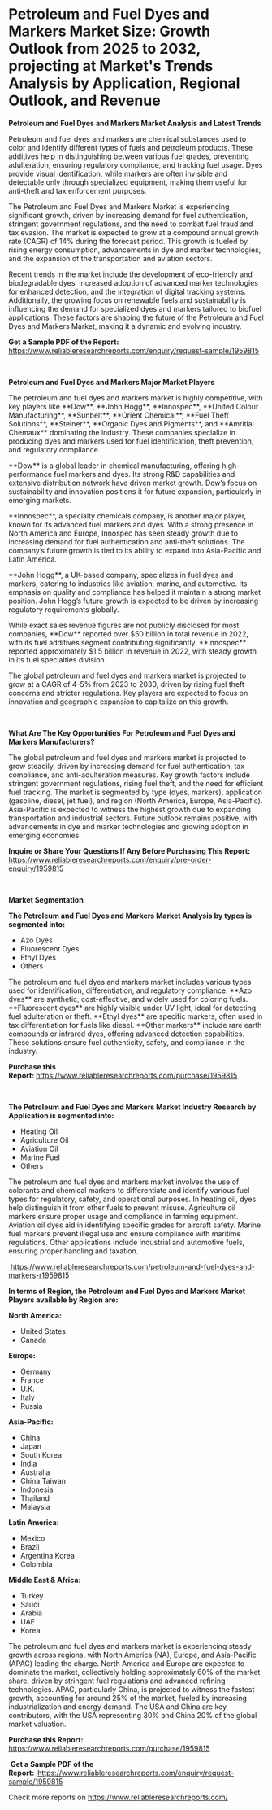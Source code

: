 <p><h1>Petroleum and Fuel Dyes and Markers Market Size: Growth Outlook from 2025 to 2032, projecting at Market's Trends Analysis by Application, Regional Outlook, and Revenue</h1></p><p><strong>Petroleum and Fuel Dyes and Markers Market Analysis and Latest Trends</strong></p>
<p><p>Petroleum and fuel dyes and markers are chemical substances used to color and identify different types of fuels and petroleum products. These additives help in distinguishing between various fuel grades, preventing adulteration, ensuring regulatory compliance, and tracking fuel usage. Dyes provide visual identification, while markers are often invisible and detectable only through specialized equipment, making them useful for anti-theft and tax enforcement purposes.</p><p>The Petroleum and Fuel Dyes and Markers Market is experiencing significant growth, driven by increasing demand for fuel authentication, stringent government regulations, and the need to combat fuel fraud and tax evasion. The market is expected to grow at a compound annual growth rate (CAGR) of 14% during the forecast period. This growth is fueled by rising energy consumption, advancements in dye and marker technologies, and the expansion of the transportation and aviation sectors.</p><p>Recent trends in the market include the development of eco-friendly and biodegradable dyes, increased adoption of advanced marker technologies for enhanced detection, and the integration of digital tracking systems. Additionally, the growing focus on renewable fuels and sustainability is influencing the demand for specialized dyes and markers tailored to biofuel applications. These factors are shaping the future of the Petroleum and Fuel Dyes and Markers Market, making it a dynamic and evolving industry.</p></p>
<p><strong>Get a Sample PDF of the Report:&nbsp;</strong> <a href="https://www.reliableresearchreports.com/enquiry/request-sample/1959815?utm_campaign=2030&utm_medium=2&utm_source=Github&utm_content=ia&utm_term=26012025&utm_id=petroleum-and-fuel-dyes-and-markers">https://www.reliableresearchreports.com/enquiry/request-sample/1959815</a></p>
<p>&nbsp;</p>
<p><strong>Petroleum and Fuel Dyes and Markers Major Market Players</strong></p>
<p><p>The petroleum and fuel dyes and markers market is highly competitive, with key players like **Dow**, **John Hogg**, **Innospec**, **United Colour Manufacturing**, **Sunbelt**, **Orient Chemical**, **Fuel Theft Solutions**, **Steiner**, **Organic Dyes and Pigments**, and **Amritlal Chemaux** dominating the industry. These companies specialize in producing dyes and markers used for fuel identification, theft prevention, and regulatory compliance.</p><p>**Dow** is a global leader in chemical manufacturing, offering high-performance fuel markers and dyes. Its strong R&D capabilities and extensive distribution network have driven market growth. Dow’s focus on sustainability and innovation positions it for future expansion, particularly in emerging markets.</p><p>**Innospec**, a specialty chemicals company, is another major player, known for its advanced fuel markers and dyes. With a strong presence in North America and Europe, Innospec has seen steady growth due to increasing demand for fuel authentication and anti-theft solutions. The company’s future growth is tied to its ability to expand into Asia-Pacific and Latin America.</p><p>**John Hogg**, a UK-based company, specializes in fuel dyes and markers, catering to industries like aviation, marine, and automotive. Its emphasis on quality and compliance has helped it maintain a strong market position. John Hogg’s future growth is expected to be driven by increasing regulatory requirements globally.</p><p>While exact sales revenue figures are not publicly disclosed for most companies, **Dow** reported over $50 billion in total revenue in 2022, with its fuel additives segment contributing significantly. **Innospec** reported approximately $1.5 billion in revenue in 2022, with steady growth in its fuel specialties division.</p><p>The global petroleum and fuel dyes and markers market is projected to grow at a CAGR of 4-5% from 2023 to 2030, driven by rising fuel theft concerns and stricter regulations. Key players are expected to focus on innovation and geographic expansion to capitalize on this growth.</p></p>
<p>&nbsp;</p>
<p><strong>What Are The Key Opportunities For Petroleum and Fuel Dyes and Markers Manufacturers?</strong></p>
<p><p>The global petroleum and fuel dyes and markers market is projected to grow steadily, driven by increasing demand for fuel authentication, tax compliance, and anti-adulteration measures. Key growth factors include stringent government regulations, rising fuel theft, and the need for efficient fuel tracking. The market is segmented by type (dyes, markers), application (gasoline, diesel, jet fuel), and region (North America, Europe, Asia-Pacific). Asia-Pacific is expected to witness the highest growth due to expanding transportation and industrial sectors. Future outlook remains positive, with advancements in dye and marker technologies and growing adoption in emerging economies.</p></p>
<p><strong>Inquire or Share Your Questions If Any Before Purchasing This Report:</strong> <a href="https://www.reliableresearchreports.com/enquiry/pre-order-enquiry/1959815?utm_campaign=2030&utm_medium=2&utm_source=Github&utm_content=ia&utm_term=26012025&utm_id=petroleum-and-fuel-dyes-and-markers">https://www.reliableresearchreports.com/enquiry/pre-order-enquiry/1959815</a></p>
<p>&nbsp;</p>
<p><strong>Market Segmentation</strong></p>
<p><strong>The Petroleum and Fuel Dyes and Markers Market Analysis by types is segmented into:</strong></p>
<p><ul><li>Azo Dyes</li><li>Fluorescent Dyes</li><li>Ethyl Dyes</li><li>Others</li></ul></p>
<p><p>The petroleum and fuel dyes and markers market includes various types used for identification, differentiation, and regulatory compliance. **Azo dyes** are synthetic, cost-effective, and widely used for coloring fuels. **Fluorescent dyes** are highly visible under UV light, ideal for detecting fuel adulteration or theft. **Ethyl dyes** are specific markers, often used in tax differentiation for fuels like diesel. **Other markers** include rare earth compounds or infrared dyes, offering advanced detection capabilities. These solutions ensure fuel authenticity, safety, and compliance in the industry.</p></p>
<p><strong>Purchase this Report:&nbsp;</strong><a href="https://www.reliableresearchreports.com/purchase/1959815?utm_campaign=2030&utm_medium=2&utm_source=Github&utm_content=ia&utm_term=26012025&utm_id=petroleum-and-fuel-dyes-and-markers">https://www.reliableresearchreports.com/purchase/1959815</a></p>
<p>&nbsp;</p>
<p><strong>The Petroleum and Fuel Dyes and Markers Market Industry Research by Application is segmented into:</strong></p>
<p><ul><li>Heating Oil</li><li>Agriculture Oil</li><li>Aviation Oil</li><li>Marine Fuel</li><li>Others</li></ul></p>
<p><p>The petroleum and fuel dyes and markers market involves the use of colorants and chemical markers to differentiate and identify various fuel types for regulatory, safety, and operational purposes. In heating oil, dyes help distinguish it from other fuels to prevent misuse. Agriculture oil markers ensure proper usage and compliance in farming equipment. Aviation oil dyes aid in identifying specific grades for aircraft safety. Marine fuel markers prevent illegal use and ensure compliance with maritime regulations. Other applications include industrial and automotive fuels, ensuring proper handling and taxation.</p></p>
<p><a href="https://www.reliableresearchreports.com/petroleum-and-fuel-dyes-and-markers-r1959815?utm_campaign=2030&utm_medium=2&utm_source=Github&utm_content=ia&utm_term=26012025&utm_id=petroleum-and-fuel-dyes-and-markers">&nbsp;https://www.reliableresearchreports.com/petroleum-and-fuel-dyes-and-markers-r1959815</a></p>
<p><strong>In terms of Region, the Petroleum and Fuel Dyes and Markers Market Players available by Region are:</strong></p>
<p>
    <p> <strong> North America: </strong>
        <ul>
            <li>United States</li>
            <li>Canada</li>
        </ul>
        </p> 
    <p> <strong> Europe: </strong>
        <ul>
            <li>Germany</li>
            <li>France</li>
            <li>U.K.</li>
            <li>Italy</li>
            <li>Russia</li>
        </ul>
        </p> 
    <p> <strong> Asia-Pacific: </strong>
        <ul>
            <li>China</li>
            <li>Japan</li>
            <li>South Korea</li>
            <li>India</li>
            <li>Australia</li>
            <li>China Taiwan</li>
            <li>Indonesia</li>
            <li>Thailand</li>
            <li>Malaysia</li>
        </ul>
        </p> 
    <p> <strong> Latin America: </strong>
        <ul>
            <li>Mexico</li>
            <li>Brazil</li>
            <li>Argentina Korea</li>
            <li>Colombia</li>
        </ul>
        </p> 
    <p> <strong> Middle East & Africa: </strong>
        <ul>
            <li>Turkey</li>
            <li>Saudi</li>
            <li>Arabia</li>
            <li>UAE</li>
            <li>Korea</li>
        </ul>
    </p>
    </p>
<p><p>The petroleum and fuel dyes and markers market is experiencing steady growth across regions, with North America (NA), Europe, and Asia-Pacific (APAC) leading the charge. North America and Europe are expected to dominate the market, collectively holding approximately 60% of the market share, driven by stringent fuel regulations and advanced refining technologies. APAC, particularly China, is projected to witness the fastest growth, accounting for around 25% of the market, fueled by increasing industrialization and energy demand. The USA and China are key contributors, with the USA representing 30% and China 20% of the global market valuation.</p></p>
<p><strong>Purchase this Report: </strong><a href="https://www.reliableresearchreports.com/purchase/1959815?utm_campaign=2030&utm_medium=2&utm_source=Github&utm_content=ia&utm_term=26012025&utm_id=petroleum-and-fuel-dyes-and-markers">https://www.reliableresearchreports.com/purchase/1959815</a></p>
<p>&nbsp;<strong>Get a Sample PDF of the Report:&nbsp;&nbsp;</strong><a href="https://www.reliableresearchreports.com/enquiry/request-sample/1959815?utm_campaign=2030&utm_medium=2&utm_source=Github&utm_content=ia&utm_term=26012025&utm_id=petroleum-and-fuel-dyes-and-markers">https://www.reliableresearchreports.com/enquiry/request-sample/1959815</a></p>
<p><strong></strong></p>
<p>Check more reports on <a href="https://www.reliableresearchreports.com/?utm_campaign=2030&utm_medium=2&utm_source=Github&utm_content=ia&utm_term=26012025&utm_id=petroleum-and-fuel-dyes-and-markers">https://www.reliableresearchreports.com/</a></p>
